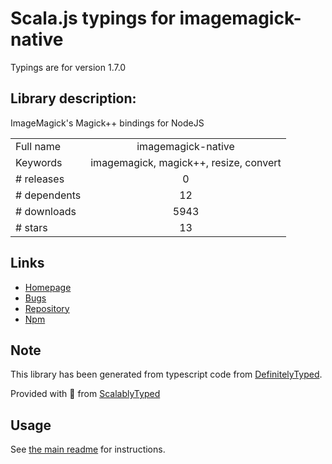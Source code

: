 
# Scala.js typings for imagemagick-native

Typings are for version 1.7.0

## Library description:
ImageMagick's Magick++ bindings for NodeJS

|                    |                 |
| ------------------ | :-------------: |
| Full name          | imagemagick-native |
| Keywords           | imagemagick, magick++, resize, convert |
| # releases         | 0 |
| # dependents       | 12 |
| # downloads        | 5943 |
| # stars            | 13 |

## Links
- [Homepage](https://github.com/mash/node-imagemagick-native#readme)
- [Bugs](https://github.com/mash/node-imagemagick-native/issues)
- [Repository](https://github.com/mash/node-imagemagick-native)
- [Npm](https://www.npmjs.com/package/imagemagick-native)
    


## Note
This library has been generated from typescript code from [DefinitelyTyped](https://definitelytyped.org).

Provided with :purple_heart: from [ScalablyTyped](https://github.com/oyvindberg/ScalablyTyped)

## Usage
See [the main readme](../../readme.md) for instructions.


